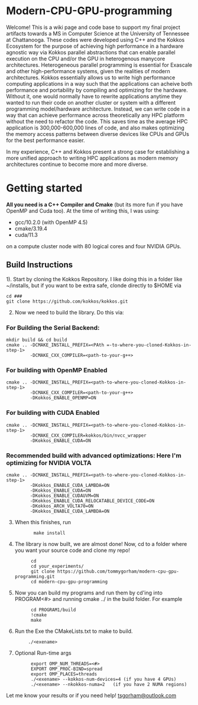 # Modern-CPU-GPU-programming
Welcome! This is a wiki page and code base to support my final project artifacts towards a MS in Computer Science at the University of Tennessee at Chattanooga. These codes were developed using C++ and the Kokkos Ecosystem for the purpose of achieving high performance in a hardware agnostic way via Kokkos parallel abstractions that can enable parallel execution on the CPU and/or the GPU in heterogenous manycore architectures. Heterogeneous parallel programming is essential for Exascale and other high-performance systems, given the realities of modern architectures. Kokkos essentially allows us to write high performance computing applications in a way such that the applications can acheive both performance and portability by compiling and optimizing for the hardware. Without it, one would normally have to rewrite applications anytime they wanted to run their code on another cluster or system with a different programming model/hardware architecture. Instead, we can write code in a way that can achieve performance across theoretically any HPC platform without the need to refactor the code. This saves time as the average HPC application is 300,000-600,000 lines of code, and also makes optimizing the memory access patterns between diverse devices like CPUs and GPUs for the best performance easier.

In my experience, C++ and Kokkos present a strong case for establishing a more unified approach to writing HPC applications as modern memory architectures continue to become more and more diverse.  

# Getting started 
**All you need is a C++ Compiler and Cmake** (but its more fun if you have OpenMP and Cuda too). 
At the time of writing this, I was using: 
* gcc/10.2.0 (with OpenMP 4.5)
* cmake/3.19.4
* cuda/11.3

on a compute cluster node with 80 logical cores and four NVIDIA GPUs.

## Build Instructions

1). Start by cloning the Kokkos Repository. I like doing this in a folder like ~/installs, but if you want to be extra safe, clonde directly to $HOME via

    cd ###
    git clone https://github.com/kokkos/kokkos.git

2) Now we need to build the library. Do this via: 

### For Building the Serial Backend: 
    
    mkdir build && cd build 
    cmake .. -DCMAKE_INSTALL_PREFIX=<PAth =-to-where-you-cloned-Kokkos-in-step-1> 
             -DCMAKE_CXX_COMPILER=<path-to-your-g++> 
             
### For building with OpenMP Enabled 
    
    cmake .. -DCMAKE_INSTALL_PREFIX=<path-to-where-you-cloned-Kokkos-in-step-1>
             -DCMAKE_CXX_COMPILER=<path-to-your-g++>
             -DKokkos_ENABLE_OPENMP=ON 
              
### For building with CUDA Enabled  
             
    cmake .. -DCMAKE_INSTALL_PREFIX=<path-to-where-you-cloned-Kokkos-in-step-1> 
             -DCMAKE_CXX_COMPILER=kokkos/bin/nvcc_wrapper 
             -DKokkos_ENABLE_CUDA=ON 
                      
### Recommended build with advanced optimizations: Here I'm optimizing for NVIDIA VOLTA 
    cmake .. -DCMAKE_INSTALL_PREFIX=<path-to-where-you-cloned-Kokkos-in-step-1>
             -DKokkos_ENABLE_CUDA_LAMBDA=ON 
             -DKokkos_ENABLE_CUDA=ON
             -DKokkos_ENABLE_CUDAUVM=ON
             -DKokkos_ENABLE_CUDA_RELOCATABLE_DEVICE_CODE=ON
             -DKokkos_ARCH_VOLTA70=ON 
             -DKokkos_ENABLE_CUDA_LAMBDA=ON 

3) When this finishes, run 

              make install

4) The library is now built, we are almost done! Now, cd to a folder where you want your source code and clone my repo!
             
             cd 
             cd your_experiments/ 
             git clone https://github.com/tommygorham/modern-cpu-gpu-programming.git
             cd modern-cpu-gpu-programming 
             
5) Now you can build my programs and run them by cd'ing into PROGRAM<#> and running cmake ../ in the build folder. For example

             cd PROGRAM1/build 
             !cmake 
             make 
         
6) Run the Exe the CMakeLists.txt to make to build.  
         
            ./<exename>    
            
7) Optional Run-time args
   
             export OMP_NUM_THREADS=<#> 
             EXPORT OMP_PROC-BIND=spread
             export OMP_PLACES=threads
             ./<exename> --kokkos-num-devices=4 (if you have 4 GPUs)
             ./<exename> --nkokkos-numa=2   (if you have 2 NUMA regions)
             
Let me know your results or if you need help! tsgorham@outlook.com     
